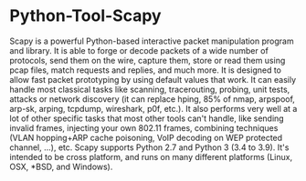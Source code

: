 # Python-Tool-Scapy
Scapy is a powerful Python-based interactive packet manipulation program and library.  It is able to forge or decode packets of a wide number of protocols, send them on the wire, capture them, store or read them using pcap files, match requests and replies, and much more. It is designed to allow fast packet prototyping by using default values that work.  It can easily handle most classical tasks like scanning, tracerouting, probing, unit tests, attacks or network discovery (it can replace hping, 85% of nmap, arpspoof, arp-sk, arping, tcpdump, wireshark, p0f, etc.). It also performs very well at a lot of other specific tasks that most other tools can't handle, like sending invalid frames, injecting your own 802.11 frames, combining techniques (VLAN hopping+ARP cache poisoning, VoIP decoding on WEP protected channel, ...), etc.  Scapy supports Python 2.7 and Python 3 (3.4 to 3.9). It's intended to be cross platform, and runs on many different platforms (Linux, OSX, *BSD, and Windows).
